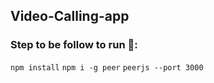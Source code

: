 ## Video-Calling-app


### Step to be follow to run 🧩: 
 
 ```npm install```
 ```npm i -g peer```
 ```peerjs --port 3000```
